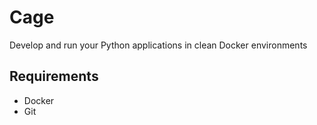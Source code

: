# Cage
Develop and run your Python applications in clean Docker environments

## Requirements
* Docker
* Git
